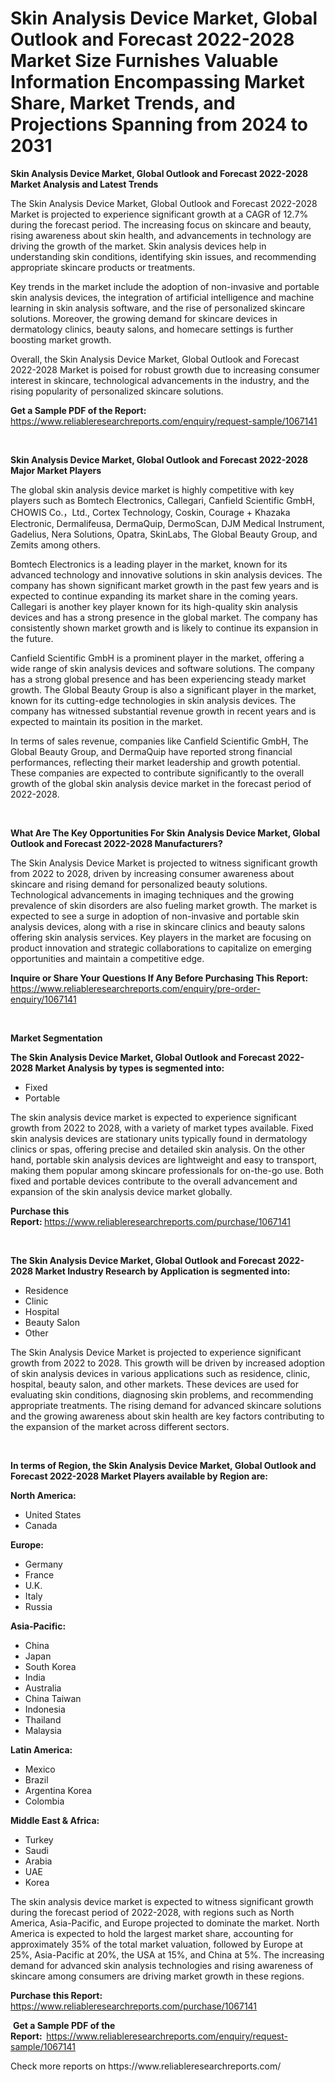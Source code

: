 <p><h1>Skin Analysis Device Market, Global Outlook and Forecast 2022-2028 Market Size Furnishes Valuable Information Encompassing Market Share, Market Trends, and Projections Spanning from 2024 to 2031</h1></p><p><strong>Skin Analysis Device Market, Global Outlook and Forecast 2022-2028 Market Analysis and Latest Trends</strong></p>
<p><p>The Skin Analysis Device Market, Global Outlook and Forecast 2022-2028 Market is projected to experience significant growth at a CAGR of 12.7% during the forecast period. The increasing focus on skincare and beauty, rising awareness about skin health, and advancements in technology are driving the growth of the market. Skin analysis devices help in understanding skin conditions, identifying skin issues, and recommending appropriate skincare products or treatments. </p><p>Key trends in the market include the adoption of non-invasive and portable skin analysis devices, the integration of artificial intelligence and machine learning in skin analysis software, and the rise of personalized skincare solutions. Moreover, the growing demand for skincare devices in dermatology clinics, beauty salons, and homecare settings is further boosting market growth.</p><p>Overall, the Skin Analysis Device Market, Global Outlook and Forecast 2022-2028 Market is poised for robust growth due to increasing consumer interest in skincare, technological advancements in the industry, and the rising popularity of personalized skincare solutions.</p></p>
<p><strong>Get a Sample PDF of the Report:&nbsp;</strong> <a href="https://www.reliableresearchreports.com/enquiry/request-sample/1067141">https://www.reliableresearchreports.com/enquiry/request-sample/1067141</a></p>
<p>&nbsp;</p>
<p><strong>Skin Analysis Device Market, Global Outlook and Forecast 2022-2028 Major Market Players</strong></p>
<p><p>The global skin analysis device market is highly competitive with key players such as Bomtech Electronics, Callegari, Canfield Scientific GmbH, CHOWIS Co.，Ltd., Cortex Technology, Coskin, Courage + Khazaka Electronic, Dermalifeusa, DermaQuip, DermoScan, DJM Medical Instrument, Gadelius, Nera Solutions, Opatra, SkinLabs, The Global Beauty Group, and Zemits among others.</p><p>Bomtech Electronics is a leading player in the market, known for its advanced technology and innovative solutions in skin analysis devices. The company has shown significant market growth in the past few years and is expected to continue expanding its market share in the coming years. Callegari is another key player known for its high-quality skin analysis devices and has a strong presence in the global market. The company has consistently shown market growth and is likely to continue its expansion in the future.</p><p>Canfield Scientific GmbH is a prominent player in the market, offering a wide range of skin analysis devices and software solutions. The company has a strong global presence and has been experiencing steady market growth. The Global Beauty Group is also a significant player in the market, known for its cutting-edge technologies in skin analysis devices. The company has witnessed substantial revenue growth in recent years and is expected to maintain its position in the market.</p><p>In terms of sales revenue, companies like Canfield Scientific GmbH, The Global Beauty Group, and DermaQuip have reported strong financial performances, reflecting their market leadership and growth potential. These companies are expected to contribute significantly to the overall growth of the global skin analysis device market in the forecast period of 2022-2028.</p></p>
<p>&nbsp;</p>
<p><strong>What Are The Key Opportunities For Skin Analysis Device Market, Global Outlook and Forecast 2022-2028 Manufacturers?</strong></p>
<p><p>The Skin Analysis Device Market is projected to witness significant growth from 2022 to 2028, driven by increasing consumer awareness about skincare and rising demand for personalized beauty solutions. Technological advancements in imaging techniques and the growing prevalence of skin disorders are also fueling market growth. The market is expected to see a surge in adoption of non-invasive and portable skin analysis devices, along with a rise in skincare clinics and beauty salons offering skin analysis services. Key players in the market are focusing on product innovation and strategic collaborations to capitalize on emerging opportunities and maintain a competitive edge.</p></p>
<p><strong>Inquire or Share Your Questions If Any Before Purchasing This Report:</strong> <a href="https://www.reliableresearchreports.com/enquiry/pre-order-enquiry/1067141">https://www.reliableresearchreports.com/enquiry/pre-order-enquiry/1067141</a></p>
<p>&nbsp;</p>
<p><strong>Market Segmentation</strong></p>
<p><strong>The Skin Analysis Device Market, Global Outlook and Forecast 2022-2028 Market Analysis by types is segmented into:</strong></p>
<p><ul><li>Fixed</li><li>Portable</li></ul></p>
<p><p>The skin analysis device market is expected to experience significant growth from 2022 to 2028, with a variety of market types available. Fixed skin analysis devices are stationary units typically found in dermatology clinics or spas, offering precise and detailed skin analysis. On the other hand, portable skin analysis devices are lightweight and easy to transport, making them popular among skincare professionals for on-the-go use. Both fixed and portable devices contribute to the overall advancement and expansion of the skin analysis device market globally.</p></p>
<p><strong>Purchase this Report:&nbsp;</strong><a href="https://www.reliableresearchreports.com/purchase/1067141">https://www.reliableresearchreports.com/purchase/1067141</a></p>
<p>&nbsp;</p>
<p><strong>The Skin Analysis Device Market, Global Outlook and Forecast 2022-2028 Market Industry Research by Application is segmented into:</strong></p>
<p><ul><li>Residence</li><li>Clinic</li><li>Hospital</li><li>Beauty Salon</li><li>Other</li></ul></p>
<p><p>The Skin Analysis Device Market is projected to experience significant growth from 2022 to 2028. This growth will be driven by increased adoption of skin analysis devices in various applications such as residence, clinic, hospital, beauty salon, and other markets. These devices are used for evaluating skin conditions, diagnosing skin problems, and recommending appropriate treatments. The rising demand for advanced skincare solutions and the growing awareness about skin health are key factors contributing to the expansion of the market across different sectors.</p></p>
<p>&nbsp;</p>
<p><strong>In terms of Region, the Skin Analysis Device Market, Global Outlook and Forecast 2022-2028 Market Players available by Region are:</strong></p>
<p>
    <p> <strong> North America: </strong>
        <ul>
            <li>United States</li>
            <li>Canada</li>
        </ul>
        </p> 
    <p> <strong> Europe: </strong>
        <ul>
            <li>Germany</li>
            <li>France</li>
            <li>U.K.</li>
            <li>Italy</li>
            <li>Russia</li>
        </ul>
        </p> 
    <p> <strong> Asia-Pacific: </strong>
        <ul>
            <li>China</li>
            <li>Japan</li>
            <li>South Korea</li>
            <li>India</li>
            <li>Australia</li>
            <li>China Taiwan</li>
            <li>Indonesia</li>
            <li>Thailand</li>
            <li>Malaysia</li>
        </ul>
        </p> 
    <p> <strong> Latin America: </strong>
        <ul>
            <li>Mexico</li>
            <li>Brazil</li>
            <li>Argentina Korea</li>
            <li>Colombia</li>
        </ul>
        </p> 
    <p> <strong> Middle East & Africa: </strong>
        <ul>
            <li>Turkey</li>
            <li>Saudi</li>
            <li>Arabia</li>
            <li>UAE</li>
            <li>Korea</li>
        </ul>
    </p>
    </p>
<p><p>The skin analysis device market is expected to witness significant growth during the forecast period of 2022-2028, with regions such as North America, Asia-Pacific, and Europe projected to dominate the market. North America is expected to hold the largest market share, accounting for approximately 35% of the total market valuation, followed by Europe at 25%, Asia-Pacific at 20%, the USA at 15%, and China at 5%. The increasing demand for advanced skin analysis technologies and rising awareness of skincare among consumers are driving market growth in these regions.</p></p>
<p><strong>Purchase this Report: </strong><a href="https://www.reliableresearchreports.com/purchase/1067141">https://www.reliableresearchreports.com/purchase/1067141</a></p>
<p>&nbsp;<strong>Get a Sample PDF of the Report:&nbsp;&nbsp;</strong><a href="https://www.reliableresearchreports.com/enquiry/request-sample/1067141">https://www.reliableresearchreports.com/enquiry/request-sample/1067141</a></p>
<p><strong></strong></p>
<p>Check more reports on https://www.reliableresearchreports.com/</p>